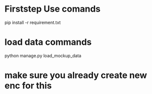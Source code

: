 # Firststep Use comands #
pip install -r requirement.txt

# load data commands #  
python manage.py load_mockup_data

# make sure you already create new enc for this #

